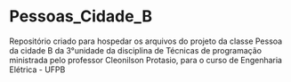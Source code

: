# Pessoas_Cidade_B
Repositório criado para hospedar os arquivos do projeto da classe Pessoa da cidade B da 3°unidade da disciplina de Técnicas de programação ministrada pelo professor Cleonilson Protasio, para o curso de Engenharia Elétrica - UFPB
